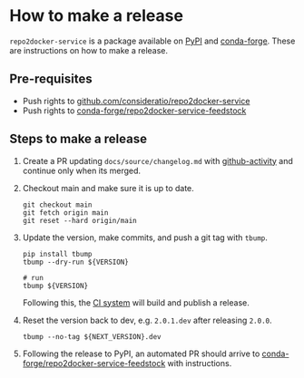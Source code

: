 # How to make a release

`repo2docker-service` is a package available on [PyPI][] and [conda-forge][].
These are instructions on how to make a release.

## Pre-requisites

- Push rights to [github.com/consideratio/repo2docker-service][]
- Push rights to [conda-forge/repo2docker-service-feedstock][]

## Steps to make a release

1. Create a PR updating `docs/source/changelog.md` with [github-activity][] and
   continue only when its merged.

1. Checkout main and make sure it is up to date.

   ```shell
   git checkout main
   git fetch origin main
   git reset --hard origin/main
   ```

1. Update the version, make commits, and push a git tag with `tbump`.

   ```shell
   pip install tbump
   tbump --dry-run ${VERSION}

   # run
   tbump ${VERSION}
   ```

   Following this, the [CI system][] will build and publish a release.

1. Reset the version back to dev, e.g. `2.0.1.dev` after releasing `2.0.0`.

   ```shell
   tbump --no-tag ${NEXT_VERSION}.dev
   ```

1. Following the release to PyPI, an automated PR should arrive to
   [conda-forge/repo2docker-service-feedstock][] with instructions.

[github-activity]: https://github.com/executablebooks/github-activity
[github.com/consideratio/repo2docker-service]: https://github.com/consideratio/repo2docker-service
[pypi]: https://pypi.org/project/repo2docker-service/
[conda-forge]: https://anaconda.org/conda-forge/repo2docker_service
[conda-forge/repo2docker-service-feedstock]: https://github.com/conda-forge/repo2docker-service-feedstock
[ci system]: https://github.com/consideratio/repo2docker-service/actions/workflows/release.yaml
